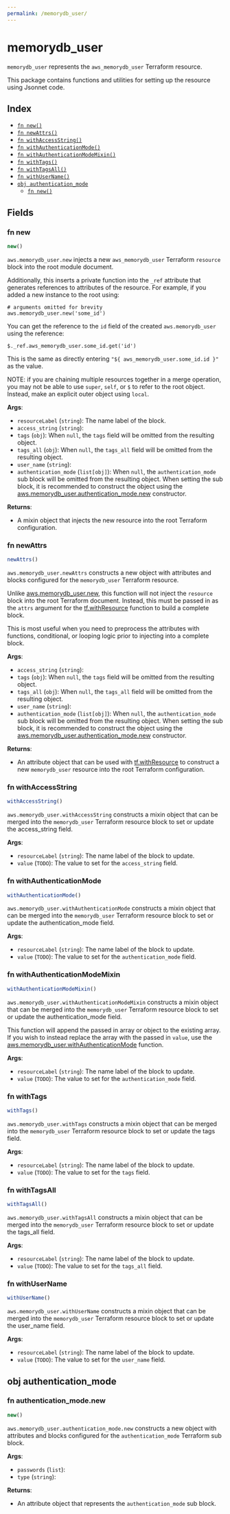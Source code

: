 ```yaml
---
permalink: /memorydb_user/
---
```


# memorydb_user

`memorydb_user` represents the `aws_memorydb_user` Terraform resource.



This package contains functions and utilities for setting up the resource using Jsonnet code.


## Index

* [`fn new()`](#fn-new)
* [`fn newAttrs()`](#fn-newattrs)
* [`fn withAccessString()`](#fn-withaccessstring)
* [`fn withAuthenticationMode()`](#fn-withauthenticationmode)
* [`fn withAuthenticationModeMixin()`](#fn-withauthenticationmodemixin)
* [`fn withTags()`](#fn-withtags)
* [`fn withTagsAll()`](#fn-withtagsall)
* [`fn withUserName()`](#fn-withusername)
* [`obj authentication_mode`](#obj-authentication_mode)
  * [`fn new()`](#fn-authentication_modenew)

## Fields

### fn new

```ts
new()
```


`aws.memorydb_user.new` injects a new `aws_memorydb_user` Terraform `resource`
block into the root module document.

Additionally, this inserts a private function into the `_ref` attribute that generates references to attributes of the
resource. For example, if you added a new instance to the root using:

    # arguments omitted for brevity
    aws.memorydb_user.new('some_id')

You can get the reference to the `id` field of the created `aws.memorydb_user` using the reference:

    $._ref.aws_memorydb_user.some_id.get('id')

This is the same as directly entering `"${ aws_memorydb_user.some_id.id }"` as the value.

NOTE: if you are chaining multiple resources together in a merge operation, you may not be able to use `super`, `self`,
or `$` to refer to the root object. Instead, make an explicit outer object using `local`.

**Args**:
  - `resourceLabel` (`string`): The name label of the block.
  - `access_string` (`string`): 
  - `tags` (`obj`):  When `null`, the `tags` field will be omitted from the resulting object.
  - `tags_all` (`obj`):  When `null`, the `tags_all` field will be omitted from the resulting object.
  - `user_name` (`string`): 
  - `authentication_mode` (`list[obj]`):  When `null`, the `authentication_mode` sub block will be omitted from the resulting object. When setting the sub block, it is recommended to construct the object using the [aws.memorydb_user.authentication_mode.new](#fn-memorydbuserauthenticationmodenew) constructor.

**Returns**:
- A mixin object that injects the new resource into the root Terraform configuration.


### fn newAttrs

```ts
newAttrs()
```


`aws.memorydb_user.newAttrs` constructs a new object with attributes and blocks configured for the `memorydb_user`
Terraform resource.

Unlike [aws.memorydb_user.new](#fn-memorydbusernew), this function will not inject the `resource`
block into the root Terraform document. Instead, this must be passed in as the `attrs` argument for the
[tf.withResource](https://github.com/tf-libsonnet/core/tree/main/docs#fn-withresource) function to build a complete block.

This is most useful when you need to preprocess the attributes with functions, conditional, or looping logic prior to
injecting into a complete block.

**Args**:
  - `access_string` (`string`): 
  - `tags` (`obj`):  When `null`, the `tags` field will be omitted from the resulting object.
  - `tags_all` (`obj`):  When `null`, the `tags_all` field will be omitted from the resulting object.
  - `user_name` (`string`): 
  - `authentication_mode` (`list[obj]`):  When `null`, the `authentication_mode` sub block will be omitted from the resulting object. When setting the sub block, it is recommended to construct the object using the [aws.memorydb_user.authentication_mode.new](#fn-memorydbuserauthenticationmodenew) constructor.

**Returns**:
  - An attribute object that can be used with [tf.withResource](https://github.com/tf-libsonnet/core/tree/main/docs#fn-withresource) to construct a new `memorydb_user` resource into the root Terraform configuration.


### fn withAccessString

```ts
withAccessString()
```

`aws.memorydb_user.withAccessString` constructs a mixin object that can be merged into the `memorydb_user`
Terraform resource block to set or update the access_string field.



**Args**:
  - `resourceLabel` (`string`): The name label of the block to update.
  - `value` (`TODO`): The value to set for the `access_string` field.


### fn withAuthenticationMode

```ts
withAuthenticationMode()
```

`aws.memorydb_user.withAuthenticationMode` constructs a mixin object that can be merged into the `memorydb_user`
Terraform resource block to set or update the authentication_mode field.



**Args**:
  - `resourceLabel` (`string`): The name label of the block to update.
  - `value` (`TODO`): The value to set for the `authentication_mode` field.


### fn withAuthenticationModeMixin

```ts
withAuthenticationModeMixin()
```

`aws.memorydb_user.withAuthenticationModeMixin` constructs a mixin object that can be merged into the `memorydb_user`
Terraform resource block to set or update the authentication_mode field.

This function will append the passed in array or object to the existing array. If you wish
to instead replace the array with the passed in `value`, use the [aws.memorydb_user.withAuthenticationMode](TODO)
function.


**Args**:
  - `resourceLabel` (`string`): The name label of the block to update.
  - `value` (`TODO`): The value to set for the `authentication_mode` field.


### fn withTags

```ts
withTags()
```

`aws.memorydb_user.withTags` constructs a mixin object that can be merged into the `memorydb_user`
Terraform resource block to set or update the tags field.



**Args**:
  - `resourceLabel` (`string`): The name label of the block to update.
  - `value` (`TODO`): The value to set for the `tags` field.


### fn withTagsAll

```ts
withTagsAll()
```

`aws.memorydb_user.withTagsAll` constructs a mixin object that can be merged into the `memorydb_user`
Terraform resource block to set or update the tags_all field.



**Args**:
  - `resourceLabel` (`string`): The name label of the block to update.
  - `value` (`TODO`): The value to set for the `tags_all` field.


### fn withUserName

```ts
withUserName()
```

`aws.memorydb_user.withUserName` constructs a mixin object that can be merged into the `memorydb_user`
Terraform resource block to set or update the user_name field.



**Args**:
  - `resourceLabel` (`string`): The name label of the block to update.
  - `value` (`TODO`): The value to set for the `user_name` field.


## obj authentication_mode



### fn authentication_mode.new

```ts
new()
```


`aws.memorydb_user.authentication_mode.new` constructs a new object with attributes and blocks configured for the `authentication_mode`
Terraform sub block.



**Args**:
  - `passwords` (`list`): 
  - `type` (`string`): 

**Returns**:
  - An attribute object that represents the `authentication_mode` sub block.
